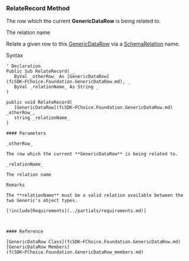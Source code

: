﻿### RelateRecord Method

The row which the current **GenericDataRow** is being related to.

The relation name

Relate a given row to this [GenericDataRow](fcSDK~FChoice.Foundation.GenericDataRow.md) via a [SchemaRelation](fcSDK~FChoice.Foundation.Schema.ISchemaRelation.md) name.

Syntax

```vbnet
' Declaration
Public Sub RelateRecord( _
   ByVal _otherRow_ As [GenericDataRow](fcSDK~FChoice.Foundation.GenericDataRow.md), _
   ByVal _relationName_ As String _
) 

public void RelateRecord( 
   [GenericDataRow](fcSDK~FChoice.Foundation.GenericDataRow.md) _otherRow_,
   string _relationName_
)

#### Parameters

_otherRow_

The row which the current **GenericDataRow** is being related to.

_relationName_

The relation name

Remarks

The **relationName** must be a valid relation available between the two Generic's object types.

[!include[Requirements](../partials/requirements.md)]



#### Reference

[GenericDataRow Class](fcSDK~FChoice.Foundation.GenericDataRow.md)  
[GenericDataRow Members](fcSDK~FChoice.Foundation.GenericDataRow_members.md)